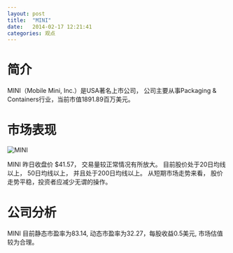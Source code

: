```yaml
---
layout: post
title:  "MINI"
date:   2014-02-17 12:21:41
categories: 观点
---
```


# 简介
MINI（Mobile Mini, Inc.）是USA著名上市公司，
公司主要从事Packaging & Containers行业，当前市值1891.89百万美元。

# 市场表现

![MINI](http://finviz.com/chart.ashx?t=MINI&ty=c&ta=1&p=d&s=l)

MINI 昨日收盘价 $41.57，
交易量较正常情况有所放大。
目前股价处于20日均线以上，
50日均线以上，
并且处于200日均线以上。
从短期市场走势来看，
股价走势平稳，投资者应减少无谓的操作。

# 公司分析
MINI 目前静态市盈率为83.14, 动态市盈率为32.27，每股收益0.5美元,
市场估值较为合理。
